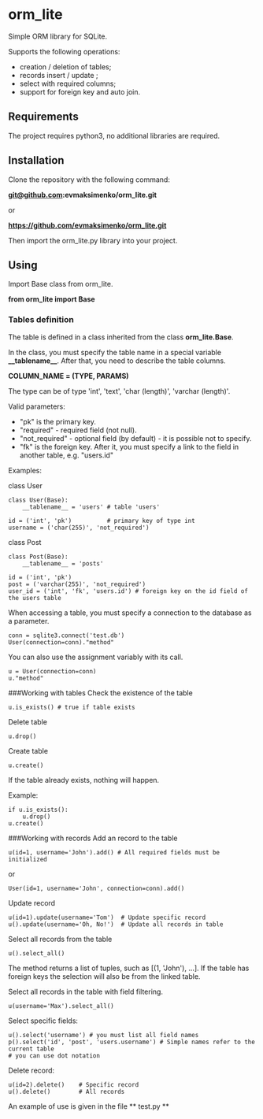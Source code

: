 # orm_lite
Simple ORM library for SQLite.

Supports the following operations:
- creation / deletion of tables;
- records insert / update ;
- select with required columns;
- support for foreign key and auto join.

## Requirements
The project requires python3, no additional libraries are required.

## Installation
Clone the repository with the following command:

**git@github.com:evmaksimenko/orm_lite.git**

or 

**https://github.com/evmaksimenko/orm_lite.git**

Then import the orm_lite.py library into your project.

## Using
Import Base class from orm_lite.

**from orm_lite import Base**

### Tables definition
The table is defined in a class inherited from the class **orm_lite.Base**.

In the class, you must specify the table name in a special variable **\_\_tablename__**.
After that, you need to describe the table columns.

**COLUMN_NAME = (TYPE, PARAMS)**

The type can be of type 'int', 'text', 'char (length)', 'varchar (length)'.

Valid parameters:
- "pk" is the primary key.
- "required" - required field (not null).
- "not_required" - optional field (by default) - it is possible not to specify.
- "fk" is the foreign key. After it, you must specify a link to the field in another table,
e.g. "users.id"

Examples:

class User

    class User(Base):
        __tablename__ = 'users' # table 'users'

    id = ('int', 'pk')          # primary key of type int
    username = ('char(255)', 'not_required') 

class Post
 
    class Post(Base):   
        __tablename__ = 'posts'

    id = ('int', 'pk')
    post = ('varchar(255)', 'not_required')
    user_id = ('int', 'fk', 'users.id') # foreign key on the id field of the users table 

When accessing a table, you must specify a connection to the database as a parameter.

    conn = sqlite3.connect('test.db')
    User(connection=conn)."method" 

You can also use the assignment variably with its call.
    
    u = User(connection=conn)
    u."method"

###Working with tables
Check the existence of the table

    u.is_exists() # true if table exists 

Delete table

    u.drop()

Create table

    u.create()

If the table already exists, nothing will happen.

Example:

    if u.is_exists():
        u.drop()
    u.create()
 
###Working with records
Add an record to the table

    u(id=1, username='John').add() # All required fields must be initialized

or

    User(id=1, username='John', connection=conn).add()


Update record

    u(id=1).update(username='Tom')  # Update specific record
    u().update(username='Oh, No!')  # Update all records in table
    
Select all records from the table 

    u().select_all()

The method returns a list of tuples, such as [(1, 'John'), ...]. If the table has 
foreign keys the selection will also be from the linked table.

Select all records in the table with field filtering.

    u(username='Max').select_all()
    
Select specific fields:

    u().select('username') # you must list all field names 
    p().select('id', 'post', 'users.username') # Simple names refer to the current table
    # you can use dot notation

Delete record:

    u(id=2).delete()    # Specific record
    u().delete()        # All records 
    
An example of use is given in the file ** test.py **